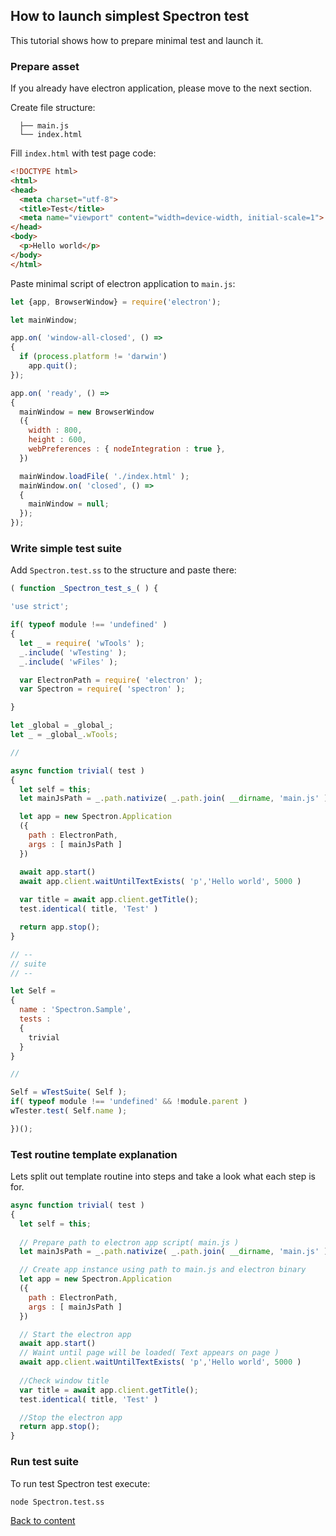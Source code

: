 ## How to launch simplest Spectron test

This tutorial shows how to prepare minimal test and launch it.

### Prepare asset

If you already have electron application, please move to the next section.

Create file structure:
```
  ├── main.js
  └── index.html
```
Fill `index.html` with test page code:

``` html
<!DOCTYPE html>
<html>
<head>
  <meta charset="utf-8">
  <title>Test</title>
  <meta name="viewport" content="width=device-width, initial-scale=1">
</head>
<body>
  <p>Hello world</p>
</body>
</html>
```

Paste minimal script of electron application to `main.js`:

``` javascript
let {app, BrowserWindow} = require('electron');

let mainWindow;

app.on( 'window-all-closed', () =>
{
  if (process.platform != 'darwin')
    app.quit();
});

app.on( 'ready', () =>
{
  mainWindow = new BrowserWindow
  ({
    width : 800,
    height : 600,
    webPreferences : { nodeIntegration : true },
  })

  mainWindow.loadFile( './index.html' );
  mainWindow.on( 'closed', () =>
  {
    mainWindow = null;
  });
});


```

### Write simple test suite

Add `Spectron.test.ss` to the structure and paste there:

``` javascript
( function _Spectron_test_s_( ) {

'use strict';

if( typeof module !== 'undefined' )
{
  let _ = require( 'wTools' );
  _.include( 'wTesting' );
  _.include( 'wFiles' );

  var ElectronPath = require( 'electron' );
  var Spectron = require( 'spectron' );

}

let _global = _global_;
let _ = _global_.wTools;

//

async function trivial( test )
{
  let self = this;
  let mainJsPath = _.path.nativize( _.path.join( __dirname, 'main.js' ) );

  let app = new Spectron.Application
  ({
    path : ElectronPath,
    args : [ mainJsPath ]
  })

  await app.start()
  await app.client.waitUntilTextExists( 'p','Hello world', 5000 )
  
  var title = await app.client.getTitle();
  test.identical( title, 'Test' )

  return app.stop();
}

// --
// suite
// --

let Self =
{
  name : 'Spectron.Sample',
  tests :
  {
    trivial
  }
}

//

Self = wTestSuite( Self );
if( typeof module !== 'undefined' && !module.parent )
wTester.test( Self.name );

})();

```

### Test routine template explanation

Lets split out template routine into steps and take a look what each step is for.

```javascript
async function trivial( test )
{
  let self = this;
  
  // Prepare path to electron app script( main.js )
  let mainJsPath = _.path.nativize( _.path.join( __dirname, 'main.js' ) );

  // Create app instance using path to main.js and electron binary
  let app = new Spectron.Application
  ({
    path : ElectronPath,
    args : [ mainJsPath ]
  })

  // Start the electron app
  await app.start()
  // Waint until page will be loaded( Text appears on page )
  await app.client.waitUntilTextExists( 'p','Hello world', 5000 )
  
  //Check window title
  var title = await app.client.getTitle();
  test.identical( title, 'Test' )

  //Stop the electron app
  return app.stop();
}
```

### Run test suite

To run test Spectron test execute:

```
node Spectron.test.ss
```

[Back to content](../README.md#Tutorials)
